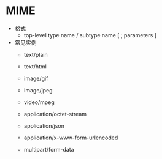 # MIME
- 格式
    - top-level type name / subtype name [ ; parameters ]
- 常见实例
    - text/plain
    - text/html

    - image/gif
    - image/jpeg

    - video/mpeg

    - application/octet-stream
    - application/json
    - application/x-www-form-urlencoded

    - multipart/form-data